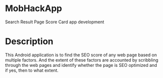 # MobHackApp
Search Result Page Score Card app development

# Description
This Android application is to find the SEO score of any web page based on multiple factors. 
And the extent of these factors are accounted by scribbling through the web pages and identify 
whether the page is SEO optimized and if yes, then to what extent.
